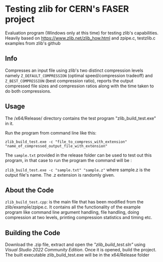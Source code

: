 # Testing zlib for CERN's FASER project 
Evaluation program (Windows only at this time) for testing zlib's capabilities.
Heavily based on https://www.zlib.net/zlib_how.html and zpipe.c, testzlib.c examples from zlib's github

## Info
Compresses an input file using zlib's two distinct compression levels namely `Z_DEFAULT_COMPRESSION` (optimal speed/compression tradeoff) and `Z_BEST_COMPRESSION` (best compression ratio), reports the output compressed file sizes and compression ratios along with the time taken to do both compressions.

## Usage
The /x64/Release/ directory contains the test program "zlib_build_test.exe" in it. 

Run the program from command line like this:

`zlib_build_test.exe -c "file_to_compress_with_extension" "name_of_compressed_output_file_with_extension"`

The `sample.txt` provided in the release folder can be used to test out this program, in that case to run the program the command will be :

`zlib_build_test.exe -c "sample.txt" "sample.z"` where sample.z is the output file's name. The .z extension is randomly given.

## About the Code
`zlib_build_test.cpp`: is the main file that has been modified from the zlib/example/zpipe.c. It contains all the functionality of the example program like command line argument handling, file handling, doing compression at two levels, printing compression statistics and timing etc.

## Building the Code
Download the .zip file, extract and open the *"zlib_build_test.sln"* using *Visual Studio 2022 Community Edition*. Once it is opened, build the project. The built executable zlib_build_test.exe will be in the x64/Release folder
